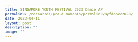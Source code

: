 ```yaml
---
title: SINGAPORE YOUTH FESTIVAL 2023 Dance AP
permalink: /resources/proud-moments/permalink/syfdance2023/
date: 2023-04-11
layout: post
description: ""
image: ""
---
```

